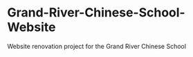 # Grand-River-Chinese-School-Website
Website renovation project for the Grand River Chinese School 
